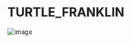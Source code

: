 # TURTLE_FRANKLIN
![image](https://user-images.githubusercontent.com/115397840/223725056-7a089026-78da-4550-9729-27f263da8272.png)
